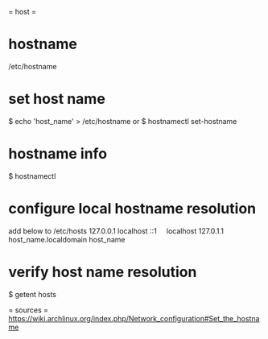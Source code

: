 = host =

# hostname
/etc/hostname

# set host name
$ echo 'host_name' > /etc/hostname
or
$ hostnamectl set-hostname <host-name>

# hostname info
$ hostnamectl

# configure local hostname resolution
add below to /etc/hosts
127.0.0.1 localhost
::1     localhost
127.0.1.1 host_name.localdomain host_name

# verify host name resolution
$ getent hosts


= sources =
https://wiki.archlinux.org/index.php/Network_configuration#Set_the_hostname
